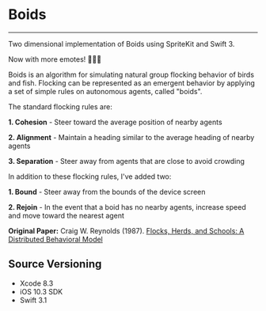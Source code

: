 # Boids
---------------
Two dimensional implementation of Boids using SpriteKit and Swift 3.

Now with more emotes! 🐠🐠🐠

Boids is an algorithm for simulating natural group flocking behavior of birds and fish.  Flocking can be represented as an emergent behavior by applying a set of simple rules on autonomous agents, called "boids".

The standard flocking rules are:

**1. Cohesion** - Steer toward the average position of nearby agents

**2. Alignment** - Maintain a heading similar to the average heading of nearby agents

**3. Separation** - Steer away from agents that are close to avoid crowding


In addition to these flocking rules, I've added two:

**1. Bound** - Steer away from the bounds of the device screen

**2. Rejoin** - In the event that a boid has no nearby agents, increase speed and move toward the nearest agent

**Original Paper:** Craig W. Reynolds (1987). [Flocks, Herds, and Schools:
A Distributed Behavioral Model](http://www.cs.toronto.edu/~dt/siggraph97-course/cwr87/)

Source Versioning
----------------
* Xcode 8.3
* iOS 10.3 SDK
* Swift 3.1
